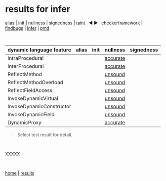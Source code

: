 # results for infer

[alias](https://github.com/michaelemery/staticanalysis/blob/master/results/alias/README.md) | [init](https://github.com/michaelemery/staticanalysis/blob/master/results/init/README.md) | [nullness](https://github.com/michaelemery/staticanalysis/blob/master/results/nullness/README.md) | [signedness](https://github.com/michaelemery/staticanalysis/blob/master/results/signedness/README.md) | [taint](https://github.com/michaelemery/staticanalysis/blob/master/results/taint/README.md) &nbsp; &#x25c0; &#x25b6; &nbsp; [checkerframework](https://github.com/michaelemery/staticanalysis/blob/master/results/tool/checkerframework.md) | [findbugs](https://github.com/michaelemery/staticanalysis/blob/master/results/tool/findbugs.md) | [infer](https://github.com/michaelemery/staticanalysis/blob/master/results/tool/infer.md) | [pmd](https://github.com/michaelemery/staticanalysis/blob/master/results/tool/pmd.md)

<br>

| dynamic language feature | alias | init | nullness | signedness | taint |
| --- | :---: | :---: | :---: | :---: | :---: |
| IntraProcedural |  |  | [accurate](https://github.com/michaelemery/staticanalysis/blob/master/src/nullness/infer.md#IntraProcedural)  |  |  |
| InterProcedural |  |  | [accurate](https://github.com/michaelemery/staticanalysis/blob/master/src/nullness/infer.md#InterProcedural) |  |  |
| ReflectMethod |  |  | [unsound](https://github.com/michaelemery/staticanalysis/blob/master/src/nullness/infer.md#ReflectMethod) |  |  |
| ReflectMethodOverload |  |  | [unsound](https://github.com/michaelemery/staticanalysis/blob/master/src/nullness/findbugs.md#ReflectMethodOverload) |  |  |
| ReflectFieldAccess |  |  | [unsound](https://github.com/michaelemery/staticanalysis/blob/master/src/nullness/infer.md#ReflectFieldAccess) |  |  |
| InvokeDynamicVirtual |  |  | [unsound](https://github.com/michaelemery/staticanalysis/blob/master/src/nullness/infer.md#InvokeDynamicVirtual) |  |  |
| InvokeDynamicConstructor |  |  | [unsound](https://github.com/michaelemery/staticanalysis/blob/master/src/infer/findbugs.md#InvokeDynamicConstructor) |  |  |
| InvokeDynamicField |  |  | [unsound](https://github.com/michaelemery/staticanalysis/blob/master/src/nullness/infer.md#InvokeDynamicField) |  |  |
| DynamicProxy |  |  | [accurate](https://github.com/michaelemery/staticanalysis/blob/master/src/nullness/infer.md#DynamicProxy) |  |  |

> Select test result for detail.

<br>

XXXXX

<br>

[home](https://github.com/michaelemery/staticanalysis) | [results](https://github.com/michaelemery/staticanalysis/blob/master/results/README.md)
